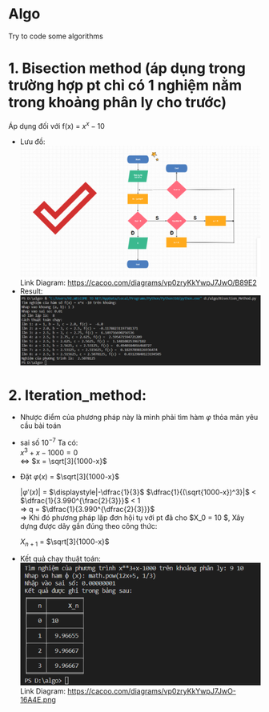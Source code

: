# Algo
Try to code some algorithms
# 1. Bisection method  (áp dụng trong trường hợp pt chỉ có 1 nghiệm nằm trong khoảng phân ly cho trước)
Áp dụng đối với f(x) = $x^x-10$  
- Lưu đồ:  
![Diagram](https://github.com/huyvu15/Algo/blob/main/Bisection_Diagram.png)  
Link Diagram: https://cacoo.com/diagrams/vp0zryKkYwpJ7JwO/B89E2  
- Result: 
![result_1](https://github.com/huyvu15/Algo/blob/main/Bisection.png)  

# 2. Iteration_method:
- Nhược điểm của phương pháp này là mình phải tìm hàm $\varphi$ thỏa mãn yêu cầu bài toán
- sai số $10^{-7}$
Ta có:   
$x^3+x-1000=0$  
$\Leftrightarrow$ $x = \sqrt[3]{1000-x}$
- Đặt $\varphi (x)$ = $\sqrt[3]{1000-x}$

    $| \varphi ' (x) |$ = $\displaystyle|-\dfrac{1}{3}$ $\dfrac{1}{(\sqrt{1000-x})^3}|$ < $\dfrac{1}{3.990^{\frac{2}{3}}}$  < 1  
$\Rightarrow$ q = $\dfrac{1}{3.990^{\dfrac{2}{3}}}$  
$\Rightarrow$ Khi đó phương pháp lặp đơn hội tụ với pt đã cho $X_0 = 10 $, Xây dựng được dãy gần đúng theo công thức:  

    $X_{n+1}$ = $\sqrt[3]{1000-x}$
- Kết quả chạy thuật toán:  
![result_Iteration_method](https://github.com/huyvu15/Algo/blob/main/result_Iteration_method.png)  
Link Diagram: https://cacoo.com/diagrams/vp0zryKkYwpJ7JwO-16A4E.png
